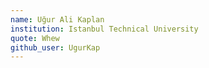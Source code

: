 ```yaml
---
name: Uğur Ali Kaplan
institution: Istanbul Technical University
quote: Whew
github_user: UgurKap
---
```

